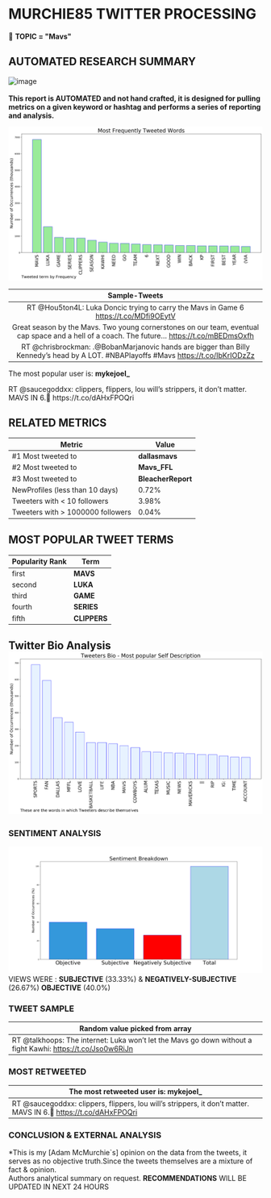 # MURCHIE85 TWITTER PROCESSING 
&#x1F34E; **TOPIC = "Mavs"**

## AUTOMATED RESEARCH SUMMARY

![image](https://marketingplatform.google.com/about/static/images/gmp/analytics-smb-benefit.jpg)
<br></br>
<b> This report is AUTOMATED and not hand crafted, it is designed for pulling metrics on a given keyword or hashtag and performs a series of reporting and analysis.</b>



![image](TWEETS.png)



|                **Sample-Tweets**        |
| :-------------: |
| RT @Hou5ton4L: Luka Doncic trying to carry the Mavs in Game 6 https://t.co/MDfi9OEytV |
| Great season by the Mavs. Two young cornerstones on our team, eventual cap space and a hell of a coach. The future… https://t.co/mBEDmsOxfh |
| RT @chrisbrockman: .@BobanMarjanovic hands are bigger than Billy Kennedy’s head by A LOT. #NBAPlayoffs #Mavs https://t.co/IbKrIODzZz |

The most popular user is: **mykejoel_**
<div class="alert alert-block alert-danger"> RT @saucegoddxx: clippers, flippers, lou will’s strippers, it don’t matter. MAVS IN 6.😤 https://t.co/dAHxFPOQri</div>

## RELATED METRICS<br>
| Metric | Value |
| ------------- | ------------- |
| #1 Most tweeted to  | **dallasmavs** |
| #2 Most tweeted to  | **Mavs_FFL** |
| #3 Most tweeted to  | **BleacherReport** |
| NewProfiles (less than 10 days) | 0.72%  |
| Tweeters with < 10 followers  | 3.98%|
| Tweeters with > 1000000 followers  | 0.04%  |



## MOST POPULAR TWEET TERMS 


| Popularity Rank  | Term |
| ------------- | ------------- |
| first  | **MAVS**  |
| second  | **LUKA**  |
| third  | **GAME** |
| fourth  | **SERIES**  |
| fifth  | **CLIPPERS**  |


## Twitter Bio Analysis![image](BIO.png)
### SENTIMENT ANALYSIS
![image](sentiment.png)
VIEWS WERE : **SUBJECTIVE**  (33.33%) & **NEGATIVELY-SUBJECTIVE** (26.67%) **OBJECTIVE** (40.0%)

### TWEET SAMPLE 
| Random value picked from array |
| ------------- |
|RT @talkhoops: The internet: Luka won’t let the Mavs go down without a fight Kawhi: https://t.co/Jso0w6RiJn |

### MOST RETWEETED 

| The most retweeted user is: **mykejoel_**  |
| ------------- |
| RT @saucegoddxx: clippers, flippers, lou will’s strippers, it don’t matter. MAVS IN 6.😤 https://t.co/dAHxFPOQri |

### CONCLUSION & EXTERNAL ANALYSIS

*This is my [Adam McMurchie`s] opinion on the data from the tweets, it serves as no objective truth.Since the tweets themselves are a mixture of fact & opinion.<br>
Authors analytical summary on request.
**RECOMMENDATIONS** WILL BE UPDATED IN NEXT  24 HOURS <br>
